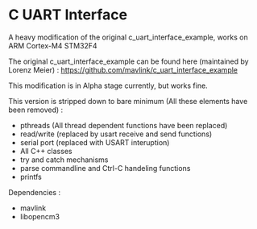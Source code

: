 # C UART Interface
A heavy modification of the original c_uart_interface_example, works on ARM Cortex-M4 STM32F4

The original c_uart_interface_example can be found here (maintained by Lorenz Meier) :
https://github.com/mavlink/c_uart_interface_example

This modification is in Alpha stage currently, but works fine.

This version is stripped down to bare minimum (All these elements have been removed) : 
- pthreads (All thread dependent functions have been replaced)
- read/write (replaced by usart receive and send functions)
- serial port (replaced with USART interuption)
- All C++ classes 
- try and catch mechanisms
- parse commandline and Ctrl-C handeling functions
- printfs


Dependencies :
- mavlink
- libopencm3
